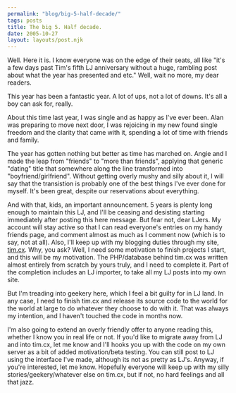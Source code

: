 ```yaml
---
permalink: "blog/big-5-half-decade/"
tags: posts
title: The big 5. Half decade.
date: 2005-10-27
layout: layouts/post.njk
---
```


Well. Here it is. I know everyone was on the edge of their seats, all like "it's a few days past Tim's fifth LJ anniversary without a huge, rambling post about what the year has presented and etc." Well, wait no more, my dear readers.

This year has been a fantastic year. A lot of ups, not a lot of downs. It's all a boy can ask for, really.

About this time last year, I was single and as happy as I've ever been. Alan was preparing to move next door, I was rejoicing in my new found single freedom and the clarity that came with it, spending a lot of time with friends and family.

The year has gotten nothing but better as time has marched on. Angie and I made the leap from "friends" to "more than friends", applying that generic "dating" title that somewhere along the line transformed into "boyfriend/girlfriend". Without getting overly mushy and silly about it, I will say that the transistion is probably one of the best things I've ever done for myself. It's been great, despite our reservations about everything.

And with that, kids, an important announcement. 5 years is plenty long enough to maintain this LJ, and I'll be ceasing and desisting starting immediately after posting this here message. But fear not, dear LJers. My account will stay active so that I can read everyone's entries on my handy friends page, and comment almost as much as I comment now (which is to say, not at all). Also, I'll keep up with my blogging duties through my site, [tim.cx][1]. Why, you ask? Well, I need some motivation to finish projects I start, and this will be my motivation. The PHP/database behind tim.cx was written almost entirely from scratch by yours truly, and I need to complete it. Part of the completion includes an LJ importer, to take all my LJ posts into my own site.

But I'm treading into geekery here, which I feel a bit guilty for in LJ land. In any case, I need to finish tim.cx and release its source code to the world for the world at large to do whatever they choose to do with it. That was always my intention, and I haven't touched the code in months now. 

I'm also going to extend an overly friendly offer to anyone reading this, whether I know you in real life or not. If you'd like to migrate away from LJ and into tim.cx, let me know and I'll hooks you up with the code on my own server as a bit of added motivation/beta testing. You can still post to LJ using the interface I've made, although its not as pretty as LJ's. Anyway, if you're interested, let me know. Hopefully everyone will keep up with my silly stories/geekery/whatever else on tim.cx, but if not, no hard feelings and all that jazz.

 [1]: http://www.tim.cx